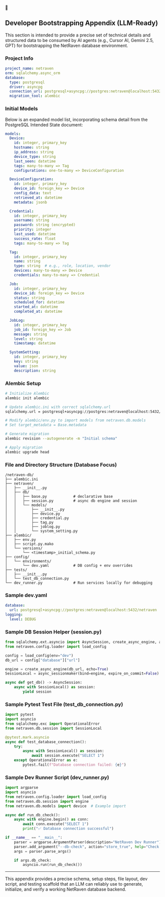 

## Developer Bootstrapping Appendix (LLM-Ready)

This section is intended to provide a precise set of technical details and structured data to be consumed by AI agents (e.g., Cursor AI, Gemini 2.5, GPT) for bootstrapping the NetRaven database environment.

### Project Info
```yaml
project_name: netraven
orm: sqlalchemy.async_orm
database:
  type: postgresql
  driver: asyncpg
  connection_url: postgresql+asyncpg://postgres:netraven@localhost:5432/netraven
  migration_tool: alembic
```

### Initial Models

Below is an expanded model list, incorporating schema detail from the PostgreSQL Intended State document:
```yaml
models:
  Device:
    id: integer, primary_key
    hostname: string
    ip_address: string
    device_type: string
    last_seen: datetime
    tags: many-to-many => Tag
    configurations: one-to-many => DeviceConfiguration

  DeviceConfiguration:
    id: integer, primary_key
    device_id: foreign_key => Device
    config_data: text
    retrieved_at: datetime
    metadata: jsonb

  Credential:
    id: integer, primary_key
    username: string
    password: string (encrypted)
    priority: integer
    last_used: datetime
    success_rate: float
    tags: many-to-many => Tag

  Tag:
    id: integer, primary_key
    name: string
    type: string  # e.g., role, location, vendor
    devices: many-to-many => Device
    credentials: many-to-many => Credential

  Job:
    id: integer, primary_key
    device_id: foreign_key => Device
    status: string
    scheduled_for: datetime
    started_at: datetime
    completed_at: datetime

  JobLog:
    id: integer, primary_key
    job_id: foreign_key => Job
    message: string
    level: string
    timestamp: datetime

  SystemSetting:
    id: integer, primary_key
    key: string
    value: json
    description: string
```

### Alembic Setup
```bash
# Initialize Alembic
alembic init alembic

# Update alembic.ini with correct sqlalchemy.url
sqlalchemy.url = postgresql+asyncpg://postgres:netraven@localhost:5432/netraven

# Modify alembic/env.py to import models from netraven.db.models
# Set target_metadata = Base.metadata

# Generate migration
alembic revision --autogenerate -m "Initial schema"

# Apply migration
alembic upgrade head
```

### File and Directory Structure (Database Focus)
```plaintext
/netraven-db/
├── alembic.ini
├── netraven/
│   ├── __init__.py
│   ├── db/
│   │   ├── base.py            # declarative base
│   │   ├── session.py         # async db engine and session
│   │   └── models/
│   │       ├── __init__.py
│   │       ├── device.py
│   │       ├── credential.py
│   │       ├── tag.py
│   │       ├── joblog.py
│   │       └── system_setting.py
├── alembic/
│   ├── env.py
│   ├── script.py.mako
│   └── versions/
│       └── <timestamp>_initial_schema.py
├── config/
│   └── environments/
│       └── dev.yaml           # DB config + env overrides
├── tests/
│   ├── __init__.py
│   └── test_db_connection.py
└── dev_runner.py              # Run services locally for debugging
```

### Sample dev.yaml
```yaml
database:
  url: postgresql+asyncpg://postgres:netraven@localhost:5432/netraven
logging:
  level: DEBUG
```

### Sample DB Session Helper (session.py)
```python
from sqlalchemy.ext.asyncio import AsyncSession, create_async_engine, async_sessionmaker
from netraven.config.loader import load_config

config = load_config(env="dev")
db_url = config["database"]["url"]

engine = create_async_engine(db_url, echo=True)
SessionLocal = async_sessionmaker(bind=engine, expire_on_commit=False)

async def get_db() -> AsyncSession:
    async with SessionLocal() as session:
        yield session
```

### Sample Pytest Test File (test_db_connection.py)
```python
import pytest
import asyncio
from sqlalchemy.exc import OperationalError
from netraven.db.session import SessionLocal

@pytest.mark.asyncio
async def test_database_connection():
    try:
        async with SessionLocal() as session:
            await session.execute("SELECT 1")
    except OperationalError as e:
        pytest.fail(f"Database connection failed: {e}")
```

### Sample Dev Runner Script (dev_runner.py)
```python
import argparse
import asyncio
from netraven.config.loader import load_config
from netraven.db.session import engine
from netraven.db.models import device  # Example import

async def run_db_check():
    async with engine.begin() as conn:
        await conn.execute("SELECT 1")
        print("✅ Database connection successful")

if __name__ == "__main__":
    parser = argparse.ArgumentParser(description="NetRaven Dev Runner")
    parser.add_argument("--db-check", action="store_true", help="Check database connection")
    args = parser.parse_args()

    if args.db_check:
        asyncio.run(run_db_check())
```

---

This appendix provides a precise schema, setup steps, file layout, dev script, and testing scaffold that an LLM can reliably use to generate, initialize, and verify a working NetRaven database backend.

